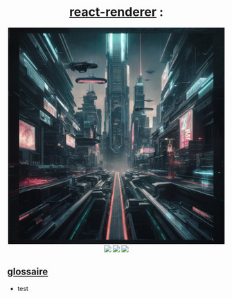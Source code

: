 <h1 style="text-align:center;"> <u>react-renderer</u> : </h1>

<p align="center">
<img src="assets/images/logo.png" width="500" height="500">
<img src="https://img.shields.io/badge/10.2.4-red?label=npm">
<img src="https://img.shields.io/badge/1-green?label=contributor">
<img src="https://img.shields.io/badge/0.0.1-blue?label=projet-version">
</p>

<h2><u>glossaire</u></h2>

<ul>
    <li>test</li>
</ul>
